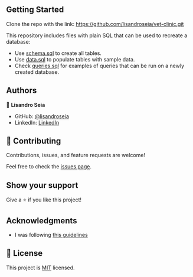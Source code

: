 ## Getting Started

Clone the repo with the link: https://github.com/lisandroseia/vet-clinic.git


This repository includes files with plain SQL that can be used to recreate a database:

- Use [schema.sql](./schema.sql) to create all tables.
- Use [data.sql](./data.sql) to populate tables with sample data.
- Check [queries.sql](./queries.sql) for examples of queries that can be run on a newly created database.




## Authors

👤 **Lisandro Seia**

- GitHub: [@lisandroseia](https://github.com/lisandroseia)
- LinkedIn: [LinkedIn](https://www.linkedin.com/in/lisandro-seia-295120225/)


## 🤝 Contributing

Contributions, issues, and feature requests are welcome!

Feel free to check the [issues page](../../issues/).

## Show your support

Give a ⭐️ if you like this project!

## Acknowledgments

- I was following [this guidelines](https://github.com/microverseinc/curriculum-databases/blob/main/db-structure/vet_clinic_create_tables.md)

## 📝 License

This project is [MIT](./MIT.md) licensed.
